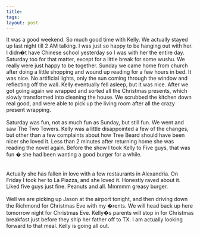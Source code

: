 ```yaml
---
title: 
tags: 
layout: post
---
```

It was a good weekend.  So much good time with Kelly.  We actually stayed up last night till 2 AM talking.  I was just so happy to be hanging out with her.  I didn�t have Chinese school yesterday so I was with her the entire day.  Saturday too for that matter, except for a little break for some wushu.  We really were just happy to be together.  Sunday we came home from church after doing a little shopping and wound up reading for a few hours in bed.  It was nice.  No artificial lights, only the sun coming through the window and reflecting off the wall.  Kelly eventually fell asleep, but it was nice.  After we got going again we wrapped and sorted all the Christmas presents, which slowly transformed into cleaning the house. We scrubbed the kitchen down real good, and were able to pick up the living room after all the crazy present wrapping.<br /><br />Saturday was fun, not as much fun as Sunday, but still fun.  We went and saw The Two Towers.  Kelly was a little disappointed a few of the changes, but other than a few complaints about how Tree Beard should have been nicer she loved it.  Less than 2 minutes after returning home she was reading the novel again. Before the show I took Kelly to Five guys, that was fun � she had been wanting a good burger for a while.  <br /><br />Actually she has fallen in love with a few restaurants in Alexandria.  On Friday I took her to La Piazza, and she loved it.  Honestly raved about it.  Liked five guys just fine.  Peanuts and all.  Mmmmm greasy burger. <br /><br />Well we are picking up Jason at the airport tonight, and then driving down the Richmond for Christmas Eve with my �rents.  We will head back up here tomorrow night for Christmas Eve.  Kelly�s parents will stop in for Christmas breakfast just before they ship her father off to TX.  I am actually looking forward to that meal.  Kelly is going all out.<br />
